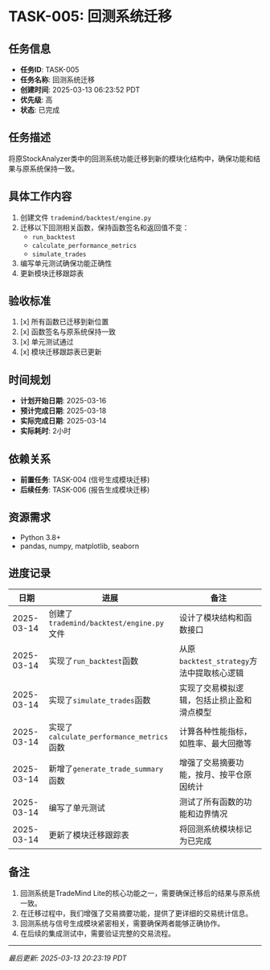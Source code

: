 # TASK-005: 回测系统迁移

## 任务信息

- **任务ID**: TASK-005
- **任务名称**: 回测系统迁移
- **创建时间**: 2025-03-13 06:23:52 PDT
- **优先级**: 高
- **状态**: 已完成

## 任务描述

将原StockAnalyzer类中的回测系统功能迁移到新的模块化结构中，确保功能和结果与原系统保持一致。

## 具体工作内容

1. 创建文件 `trademind/backtest/engine.py`
2. 迁移以下回测相关函数，保持函数签名和返回值不变：
   - `run_backtest`
   - `calculate_performance_metrics`
   - `simulate_trades`
3. 编写单元测试确保功能正确性
4. 更新模块迁移跟踪表

## 验收标准

1. [x] 所有函数已迁移到新位置
2. [x] 函数签名与原系统保持一致
3. [x] 单元测试通过
4. [x] 模块迁移跟踪表已更新

## 时间规划

- **计划开始日期**: 2025-03-16
- **预计完成日期**: 2025-03-18
- **实际完成日期**: 2025-03-14
- **实际耗时**: 2小时

## 依赖关系

- **前置任务**: TASK-004 (信号生成模块迁移)
- **后续任务**: TASK-006 (报告生成模块迁移)

## 资源需求

- Python 3.8+
- pandas, numpy, matplotlib, seaborn

## 进度记录

| 日期 | 进展 | 备注 |
|------|------|------|
| 2025-03-14 | 创建了`trademind/backtest/engine.py`文件 | 设计了模块结构和函数接口 |
| 2025-03-14 | 实现了`run_backtest`函数 | 从原`backtest_strategy`方法中提取核心逻辑 |
| 2025-03-14 | 实现了`simulate_trades`函数 | 实现了交易模拟逻辑，包括止损止盈和滑点模型 |
| 2025-03-14 | 实现了`calculate_performance_metrics`函数 | 计算各种性能指标，如胜率、最大回撤等 |
| 2025-03-14 | 新增了`generate_trade_summary`函数 | 增强了交易摘要功能，按月、按平仓原因统计 |
| 2025-03-14 | 编写了单元测试 | 测试了所有函数的功能和边界情况 |
| 2025-03-14 | 更新了模块迁移跟踪表 | 将回测系统模块标记为已完成 |

## 备注

1. 回测系统是TradeMind Lite的核心功能之一，需要确保迁移后的结果与原系统一致。
2. 在迁移过程中，我们增强了交易摘要功能，提供了更详细的交易统计信息。
3. 回测系统与信号生成模块紧密相关，需要确保两者能够正确协作。
4. 在后续的集成测试中，需要验证完整的交易流程。

---
*最后更新: 2025-03-13 20:23:19 PDT*

<!--
[CODE NOW] - 当任务分析过久时立即开始执行
[FOCUS] - 当任务范围扩大时及时聚焦
[RESET] - 当遇到阻塞时重新规划方案
[DECISION] - 当决策延迟时果断确定
--> 